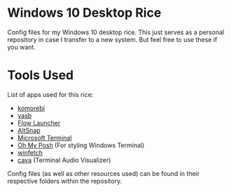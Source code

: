 # Windows 10 Desktop Rice
Config files for my Windows 10 desktop rice. This just serves as a personal repository in case I transfer to a new system. But feel free to use these if you want.

# Tools Used
List of apps used for this rice:
- [komorebi](https://github.com/LGUG2Z/komorebi)
- [yasb](https://github.com/amnweb/yasb)
- [Flow Launcher](https://www.flowlauncher.com/)
- [AltSnap](https://github.com/RamonUnch/AltSnap)
- [Microsoft Terminal](https://github.com/microsoft/terminal)
- [Oh My Posh](https://ohmyposh.dev/) (For styling Windows Terminal)
- [winfetch](https://github.com/lptstr/winfetch)
- [cava](https://winstall.app/apps/karlstav.cava) (Terminal Audio Visualizer)

Config files (as well as other resources used) can be found in their respective folders within the repository.

